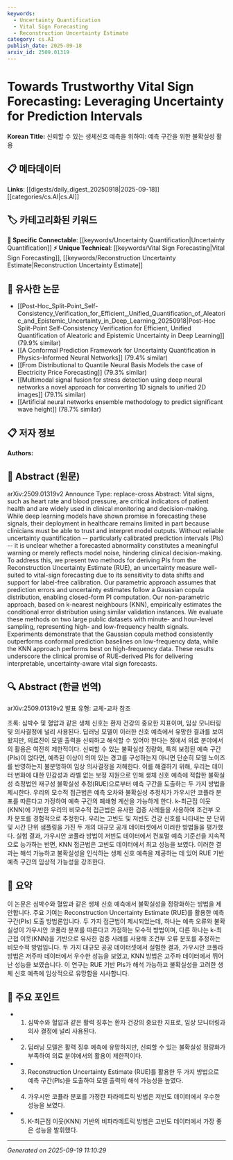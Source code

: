 ```yaml
---
keywords:
  - Uncertainty Quantification
  - Vital Sign Forecasting
  - Reconstruction Uncertainty Estimate
category: cs.AI
publish_date: 2025-09-18
arxiv_id: 2509.01319
---
```


<!-- KEYWORD_LINKING_METADATA:
{
  "processed_timestamp": "2025-09-22 22:04:09.254734",
  "vocabulary_version": "1.0",
  "selected_keywords": [
    "Uncertainty Quantification",
    "Vital Sign Forecasting",
    "Reconstruction Uncertainty Estimate"
  ],
  "rejected_keywords": [
    "Gaussian Copula"
  ],
  "similarity_scores": {
    "Uncertainty Quantification": 0.8,
    "Vital Sign Forecasting": 0.78,
    "Reconstruction Uncertainty Estimate": 0.75
  },
  "extraction_method": "AI_prompt_based",
  "budget_applied": true
}
-->


# Towards Trustworthy Vital Sign Forecasting: Leveraging Uncertainty for Prediction Intervals

**Korean Title:** 신뢰할 수 있는 생체신호 예측을 위하여: 예측 구간을 위한 불확실성 활용

## 📋 메타데이터

**Links**: [[digests/daily_digest_20250918|2025-09-18]]   [[categories/cs.AI|cs.AI]]

## 🏷️ 카테고리화된 키워드
**🔗 Specific Connectable**: [[keywords/Uncertainty Quantification|Uncertainty Quantification]]
**⚡ Unique Technical**: [[keywords/Vital Sign Forecasting|Vital Sign Forecasting]], [[keywords/Reconstruction Uncertainty Estimate|Reconstruction Uncertainty Estimate]]

## 🔗 유사한 논문
- [[Post-Hoc_Split-Point_Self-Consistency_Verification_for_Efficient,_Unified_Quantification_of_Aleatoric_and_Epistemic_Uncertainty_in_Deep_Learning_20250918|Post-Hoc Split-Point Self-Consistency Verification for Efficient, Unified Quantification of Aleatoric and Epistemic Uncertainty in Deep Learning]] (79.9% similar)
- [[A Conformal Prediction Framework for Uncertainty Quantification in Physics-Informed Neural Networks]] (79.4% similar)
- [[From Distributional to Quantile Neural Basis Models the case of Electricity Price Forecasting]] (79.3% similar)
- [[Multimodal signal fusion for stress detection using deep neural networks a novel approach for converting 1D signals to unified 2D images]] (79.1% similar)
- [[Artificial neural networks ensemble methodology to predict significant wave height]] (78.7% similar)

## 📋 저자 정보

**Authors:** 

## 📄 Abstract (원문)

arXiv:2509.01319v2 Announce Type: replace-cross 
Abstract: Vital signs, such as heart rate and blood pressure, are critical indicators of patient health and are widely used in clinical monitoring and decision-making. While deep learning models have shown promise in forecasting these signals, their deployment in healthcare remains limited in part because clinicians must be able to trust and interpret model outputs. Without reliable uncertainty quantification -- particularly calibrated prediction intervals (PIs) -- it is unclear whether a forecasted abnormality constitutes a meaningful warning or merely reflects model noise, hindering clinical decision-making. To address this, we present two methods for deriving PIs from the Reconstruction Uncertainty Estimate (RUE), an uncertainty measure well-suited to vital-sign forecasting due to its sensitivity to data shifts and support for label-free calibration. Our parametric approach assumes that prediction errors and uncertainty estimates follow a Gaussian copula distribution, enabling closed-form PI computation. Our non-parametric approach, based on k-nearest neighbours (KNN), empirically estimates the conditional error distribution using similar validation instances. We evaluate these methods on two large public datasets with minute- and hour-level sampling, representing high- and low-frequency health signals. Experiments demonstrate that the Gaussian copula method consistently outperforms conformal prediction baselines on low-frequency data, while the KNN approach performs best on high-frequency data. These results underscore the clinical promise of RUE-derived PIs for delivering interpretable, uncertainty-aware vital sign forecasts.

## 🔍 Abstract (한글 번역)

arXiv:2509.01319v2 발표 유형: 교체-교차 참조

초록: 심박수 및 혈압과 같은 생체 신호는 환자 건강의 중요한 지표이며, 임상 모니터링 및 의사결정에 널리 사용된다. 딥러닝 모델이 이러한 신호 예측에서 유망한 결과를 보여왔지만, 의료진이 모델 출력을 신뢰하고 해석할 수 있어야 한다는 점에서 의료 분야에서의 활용은 여전히 제한적이다. 신뢰할 수 있는 불확실성 정량화, 특히 보정된 예측 구간(PIs)이 없다면, 예측된 이상이 의미 있는 경고를 구성하는지 아니면 단순히 모델 노이즈를 반영하는지 불분명하여 임상 의사결정을 저해한다. 이를 해결하기 위해, 우리는 데이터 변화에 대한 민감성과 라벨 없는 보정 지원으로 인해 생체 신호 예측에 적합한 불확실성 측정법인 재구성 불확실성 추정(RUE)으로부터 예측 구간을 도출하는 두 가지 방법을 제시한다. 우리의 모수적 접근법은 예측 오차와 불확실성 추정치가 가우시안 코퓰라 분포를 따른다고 가정하여 예측 구간의 폐쇄형 계산을 가능하게 한다. k-최근접 이웃(KNN)에 기반한 우리의 비모수적 접근법은 유사한 검증 사례들을 사용하여 조건부 오차 분포를 경험적으로 추정한다. 우리는 고빈도 및 저빈도 건강 신호를 나타내는 분 단위 및 시간 단위 샘플링을 가진 두 개의 대규모 공개 데이터셋에서 이러한 방법들을 평가했다. 실험 결과, 가우시안 코퓰라 방법이 저빈도 데이터에서 컨포멀 예측 기준선을 지속적으로 능가하는 반면, KNN 접근법은 고빈도 데이터에서 최고 성능을 보였다. 이러한 결과는 해석 가능하고 불확실성을 인식하는 생체 신호 예측을 제공하는 데 있어 RUE 기반 예측 구간의 임상적 가능성을 강조한다.

## 📝 요약

이 논문은 심박수와 혈압과 같은 생체 신호 예측에서 불확실성을 정량화하는 방법을 제안합니다. 주요 기여는 Reconstruction Uncertainty Estimate (RUE)를 활용한 예측 구간(PIs) 도출 방법론입니다. 두 가지 접근법이 제시되었는데, 하나는 예측 오류와 불확실성이 가우시안 코풀라 분포를 따른다고 가정하는 모수적 방법이며, 다른 하나는 k-최근접 이웃(KNN)을 기반으로 유사한 검증 사례를 사용해 조건부 오류 분포를 추정하는 비모수적 방법입니다. 두 가지 대규모 공공 데이터셋에서 실험한 결과, 가우시안 코풀라 방법은 저주파 데이터에서 우수한 성능을 보였고, KNN 방법은 고주파 데이터에서 뛰어난 성능을 보였습니다. 이 연구는 RUE 기반 PIs가 해석 가능하고 불확실성을 고려한 생체 신호 예측에 임상적으로 유망함을 시사합니다.

## 🎯 주요 포인트

- 1. 심박수와 혈압과 같은 활력 징후는 환자 건강의 중요한 지표로, 임상 모니터링과 의사 결정에 널리 사용된다.

- 2. 딥러닝 모델은 활력 징후 예측에 유망하지만, 신뢰할 수 있는 불확실성 정량화가 부족하여 의료 분야에서의 활용이 제한적이다.

- 3. Reconstruction Uncertainty Estimate (RUE)를 활용한 두 가지 방법으로 예측 구간(PIs)을 도출하여 모델 출력의 해석 가능성을 높였다.

- 4. 가우시안 코퓰라 분포를 가정한 파라메트릭 방법은 저빈도 데이터에서 우수한 성능을 보였다.

- 5. K-최근접 이웃(KNN) 기반의 비파라메트릭 방법은 고빈도 데이터에서 가장 좋은 성능을 발휘했다.

---

*Generated on 2025-09-19 11:10:29*